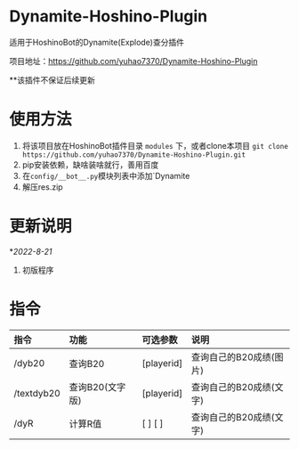 # Dynamite-Hoshino-Plugin

适用于HoshinoBot的Dynamite(Explode)查分插件

项目地址：https://github.com/yuhao7370/Dynamite-Hoshino-Plugin

**该插件不保证后续更新

# 使用方法

1. 将该项目放在HoshinoBot插件目录 `modules` 下，或者clone本项目 `git clone https://github.com/yuhao7370/Dynamite-Hoshino-Plugin.git`
2. pip安装依赖，缺啥装啥就行，善用百度
3. 在`config/__bot__.py`模块列表中添加`Dynamite
4. 解压res.zip

# 更新说明

**2022-8-21*

1. 初版程序

# 指令

| 指令              | 功能     | 可选参数              | 说明                            |
| :---------------- | :------- | :-------------------- | :------------------------------ |
| /dyb20            | 查询B20        |  [playerid]          | 查询自己的B20成绩(图片)      |
| /textdyb20        | 查询B20(文字版) |  [playerid]         | 查询自己的B20成绩(文字)      |
| /dyR        | 计算R值 |  [<Rating> <acc>] [<Rating> <Perfect> <Good> <Miss>]        | 查询自己的B20成绩(文字)      |

